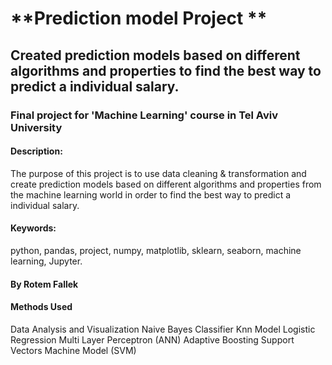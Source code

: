 # **Prediction model Project **

## Created prediction models based on different algorithms and properties to find the best way to predict a individual salary.

### Final project for 'Machine Learning' course in Tel Aviv University


#### Description:
The purpose of this project is to use data cleaning & transformation and create prediction models based on different algorithms and properties from the machine learning world in order to find the best way to predict a individual salary.
</br>

#### Keywords:
python, pandas, project, numpy, matplotlib, sklearn, seaborn, machine learning, Jupyter.
</br>


#### By Rotem Fallek


#### Methods Used
Data Analysis and Visualization
Naive Bayes Classifier
Knn Model
Logistic Regression
Multi Layer Perceptron (ANN)
Adaptive Boosting
Support Vectors Machine Model (SVM)
